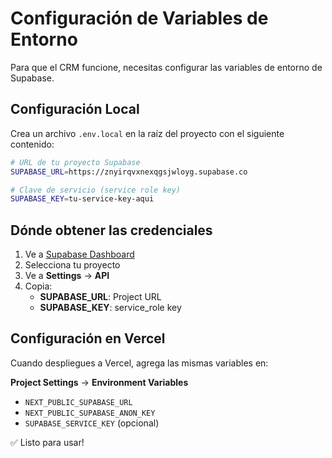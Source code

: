 # Configuración de Variables de Entorno

Para que el CRM funcione, necesitas configurar las variables de entorno de Supabase.

## Configuración Local

Crea un archivo `.env.local` en la raíz del proyecto con el siguiente contenido:

```bash
# URL de tu proyecto Supabase
SUPABASE_URL=https://znyirqvxnexqgsjwloyg.supabase.co

# Clave de servicio (service role key)
SUPABASE_KEY=tu-service-key-aqui
```

## Dónde obtener las credenciales

1. Ve a [Supabase Dashboard](https://app.supabase.com)
2. Selecciona tu proyecto
3. Ve a **Settings** → **API**
4. Copia:
   - **SUPABASE_URL**: Project URL
   - **SUPABASE_KEY**: service_role key

## Configuración en Vercel

Cuando despliegues a Vercel, agrega las mismas variables en:

**Project Settings** → **Environment Variables**

- `NEXT_PUBLIC_SUPABASE_URL`
- `NEXT_PUBLIC_SUPABASE_ANON_KEY`
- `SUPABASE_SERVICE_KEY` (opcional)

✅ Listo para usar!

